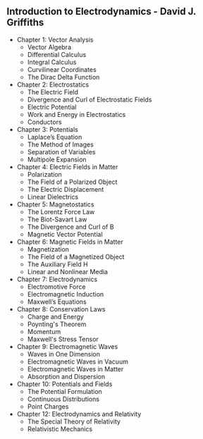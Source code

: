 ## Introduction to Electrodynamics - David J. Griffiths

- Chapter 1: Vector Analysis
   - Vector Algebra 
   - Differential Calculus
   - Integral Calculus
   - Curvilinear Coordinates
   - The Dirac Delta Function
- Chapter 2: Electrostatics
   - The Electric Field
   - Divergence and Curl of Electrostatic Fields
   -  Electric Potential
   -  Work and Energy in Electrostatics
   -  Conductors
- Chapter 3: Potentials
   -  Laplace’s Equation
   -  The Method of Images
   -  Separation of Variables
   -  Multipole Expansion
 - Chapter 4: Electric Fields in Matter
   -  Polarization
   -  The Field of a Polarized Object
   -  The Electric Displacement
   -   Linear Dielectrics
 - Chapter 5: Magnetostatics
   -  The Lorentz Force Law
   -  The Biot-Savart Law
   -  The Divergence and Curl of B
   -  Magnetic Vector Potential
 - Chapter 6:  Magnetic Fields in Matter 
   -   Magnetization
   -   The Field of a Magnetized Object
   -   The Auxiliary Field H
   -   Linear and Nonlinear Media
 - Chapter 7: Electrodynamics
   -   Electromotive Force
   -   Electromagnetic Induction
   -   Maxwell’s Equations
 - Chapter 8: Conservation Laws
   -   Charge and Energy
   -   Poynting's Theorem
   -   Momentum
   -   Maxwell's Stress Tensor
 - Chapter 9: Electromagnetic Waves
   -   Waves in One Dimension
   -   Electromagnetic Waves in Vacuum
   -   Electromagnetic Waves in Matter
   -   Absorption and Dispersion
 - Chapter 10: Potentials and Fields
   -   The Potential Formulation
   -   Continuous Distributions
   -   Point Charges
 - Chapter 12: Electrodynamics and Relativity
   -   The Special Theory of Relativity
   -   Relativistic Mechanics

